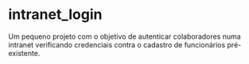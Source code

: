 # intranet_login
Um pequeno projeto com o objetivo de autenticar colaboradores numa intranet verificando credenciais contra o cadastro de funcionários pré-existente.
